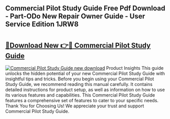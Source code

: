 ## Commercial Pilot Study Guide Free Pdf Download - Part-ODo New Repair Owner Guide - User Service Edition 1JRW8

# <h2><a href="http://bc66783.oget.top/?id=Commercial+Pilot+Study+Guide">🔗Download New 👉🔴 Commercial Pilot Study Guide</a></h2>

[![Commercial Pilot Study Guide new download](https://i.imgur.com/5g1atiW.png)](http://bc66783.oget.top/?id=Commercial+Pilot+Study+Guide)
Product Insights This guide unlocks the hidden potential of your new Commercial Pilot Study Guide with insightful tips and tricks. Before you begin using your Commercial Pilot Study Guide, we recommend reading this manual carefully. It contains detailed instructions for product setup, as well as information on how to use its various features and capabilities. This Commercial Pilot Study Guide features a comprehensive set of features to cater to your specific needs. Thank You for Choosing Us! We appreciate your trust and support Commercial Pilot Study Guide.

